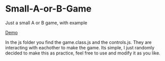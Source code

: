 # Small-A-or-B-Game
Just a small A or B game, with example

[Demo](https://akosnikhazy.github.io/Small-A-or-B-Game/)

In the js folder you find the game.class.js and the controls.js. They are interacting with eachother to make the game. Its simple, I just randomly decided to make this as practice, feel free to use and modify it as you like.
